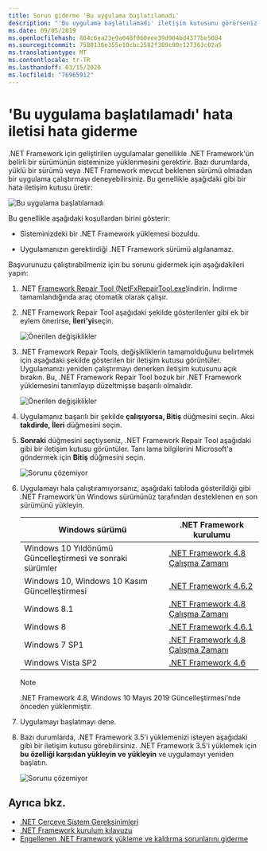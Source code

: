 ```yaml
---
title: Sorun giderme 'Bu uygulama başlatılamadı'
description: "'Bu uygulama başlatılamadı' iletişim kutusunu görürseniz ne yapmanız gerektiğini öğrenin."
ms.date: 09/05/2019
ms.openlocfilehash: 864c6ea23e9a048f060eee39d904bd4377be5084
ms.sourcegitcommit: 7588136e355e10cbc2582f389c90c127363c02a5
ms.translationtype: MT
ms.contentlocale: tr-TR
ms.lasthandoff: 03/15/2020
ms.locfileid: "76965912"
---
```

# <a name="troubleshooting-a-this-application-could-not-be-started-error-message"></a>'Bu uygulama başlatılamadı' hata iletisi hata giderme

.NET Framework için geliştirilen uygulamalar genellikle .NET Framework'ün belirli bir sürümünün sisteminize yüklenmesini gerektirir. Bazı durumlarda, yüklü bir sürümü veya .NET Framework mevcut beklenen sürümü olmadan bir uygulama çalıştırmayı deneyebilirsiniz. Bu genellikle aşağıdaki gibi bir hata iletişim kutusu üretir:

![Bu uygulama başlatılamadı](media/application-not-started/app-could-not-be-started.png)

Bu genellikle aşağıdaki koşullardan birini gösterir:

- Sisteminizdeki bir .NET Framework yüklemesi bozuldu.

- Uygulamanızın gerektirdiği .NET Framework sürümü algılanamaz.

Başvurunuzu çalıştırabilmeniz için bu sorunu gidermek için aşağıdakileri yapın:

1. .NET [Framework Repair Tool (NetFxRepairTool.exe)](https://www.microsoft.com/download/details.aspx?id=30135)indirin. İndirme tamamlandığında araç otomatik olarak çalışır.

1. .NET Framework Repair Tool aşağıdaki şekilde gösterilenler gibi ek bir eylem önerirse, **İleri'yi**seçin.

   ![Önerilen değişiklikler](media/application-not-started/repair-tool-recommended-changes.png)

1. .NET Framework Repair Tools, değişikliklerin tamamolduğunu belirtmek için aşağıdaki şekilde gösterilen bir iletişim kutusu görüntüler. Uygulamanızı yeniden çalıştırmayı denerken iletişim kutusunu açık bırakın. Bu, .NET Framework Repair Tool bozuk bir .NET Framework yüklemesini tanımlayıp düzeltmişse başarılı olmalıdır.

   ![Önerilen değişiklikler](media/application-not-started/repair-tool-changes-complete.png)

1. Uygulamanız başarılı bir şekilde **çalışıyorsa, Bitiş** düğmesini seçin. Aksi **takdirde, İleri** düğmesini seçin.

1. **Sonraki** düğmesini seçtiyseniz, .NET Framework Repair Tool aşağıdaki gibi bir iletişim kutusu görüntüler. Tanı lama bilgilerini Microsoft'a göndermek için **Bitiş** düğmesini seçin.

   ![Sorunu çözemiyor](media/application-not-started/repair-tool-no-resolution.png)

1. Uygulamayı hala çalıştıramıyorsanız, aşağıdaki tabloda gösterildiği gibi .NET Framework'ün Windows sürümünüz tarafından desteklenen en son sürümünü yükleyin.

   |Windows sürümü|.NET Framework kurulumu|
   |---|---|
   |Windows 10 Yıldönümü Güncelleştirmesi ve sonraki sürümler|[.NET Framework 4.8 Çalışma Zamanı](https://dotnet.microsoft.com/download/dotnet-framework/net48)|
   |Windows 10, Windows 10 Kasım Güncelleştirmesi|[.NET Framework 4.6.2](https://dotnet.microsoft.com/download/dotnet-framework/net462)|
   |Windows 8.1|[.NET Framework 4.8 Çalışma Zamanı](https://dotnet.microsoft.com/download/dotnet-framework/net48)|
   |Windows 8|[.NET Framework 4.6.1](https://dotnet.microsoft.com/download/dotnet-framework/net461)|
   |Windows 7 SP1|[.NET Framework 4.8 Çalışma Zamanı](https://dotnet.microsoft.com/download/dotnet-framework/net48)|
   |Windows Vista SP2|[.NET Framework 4.6](https://dotnet.microsoft.com/download/dotnet-framework/net46)|

   > [!NOTE]
   > .NET Framework 4.8, Windows 10 Mayıs 2019 Güncelleştirmesi'nde önceden yüklenmiştir.

1. Uygulamayı başlatmayı dene.

1. Bazı durumlarda, .NET Framework 3.5'i yüklemenizi isteyen aşağıdaki gibi bir iletişim kutusu görebilirsiniz. .NET Framework 3.5'i yüklemek için **bu özelliği karşıdan yükleyin ve yükleyin** ve uygulamayı yeniden başlatın.

   ![Sorunu çözemiyor](media/application-not-started/install-3-5.png)

## <a name="see-also"></a>Ayrıca bkz.

- [.NET Çerçeve Sistem Gereksinimleri](../get-started/system-requirements.md)
- [.NET Framework kurulum kılavuzu](index.md)
- [Engellenen .NET Framework yükleme ve kaldırma sorunlarını giderme](troubleshoot-blocked-installations-and-uninstallations.md)
